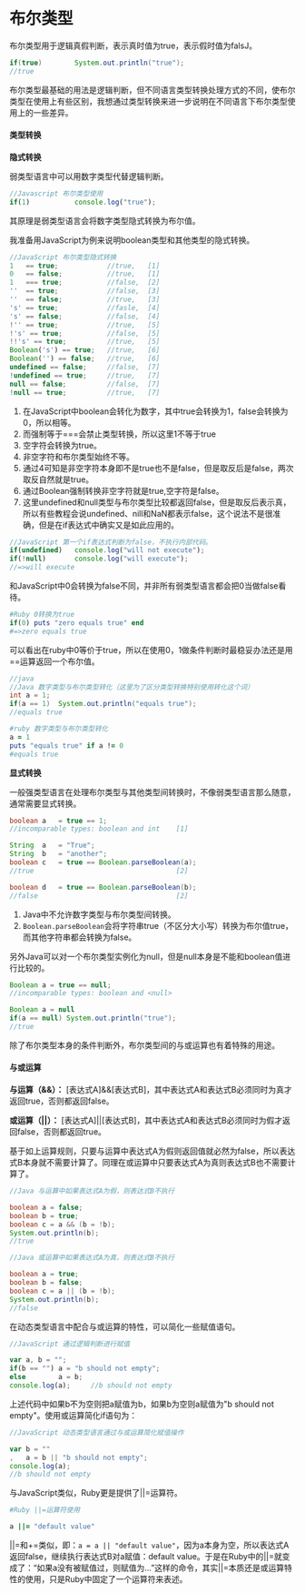 # 布尔类型

布尔类型用于逻辑真假判断，表示真时值为true，表示假时值为falsJ。

```Java
if(true)        System.out.println("true");
//true
```
布尔类型最基础的用法是逻辑判断，但不同语言类型转换处理方式的不同，使布尔类型在使用上有些区别，我想通过类型转换来进一步说明在不同语言下布尔类型使用上的一些差异。

#### 类型转换

**隐式转换**

弱类型语言中可以用数字类型代替逻辑判断。
```javascript
//Javascript 布尔类型使用
if(1)           console.log("true");
```
其原理是弱类型语言会将数字类型隐式转换为布尔值。

我准备用JavaScript为例来说明boolean类型和其他类型的隐式转换。
```javascript
//JavaScript 布尔类型隐式转换
1   == true;            //true,   [1]
0   == false;           //true,   [1]
1   === true;           //false,  [2]
''  == true;            //false,  [3]
''  == false;           //true,   [3]
's' == true;            //fasle,  [4]
's' == false;           //false,  [4]
!'' == true;            //true,   [5]
!'s' == true;           //false,  [5]
!!'s' == true;          //true,   [5]
Boolean('s') == true;   //true,   [6]
Boolean('') == false;   //true,   [6]
undefined == false;     //false,  [7]
!undefined == true;     //true,   [7]
null == false;          //false,  [7]
!null == true;          //true,   [7]
```
1. 在JavaScript中boolean会转化为数字，其中true会转换为1，false会转换为0，所以相等。
2. 而强制等于===会禁止类型转换，所以这里1不等于true
3. 空字符会转换为true。
4. 非空字符和布尔类型始终不等。
5. 通过4可知是非空字符本身即不是true也不是false，但是取反后是false，两次取反自然就是true。
6. 通过Boolean强制转换非空字符就是true,空字符是false。
7. 这里undefined和null类型与布尔类型比较都返回false，但是取反后表示真，所以有些教程会说undefined、nill和NaN都表示false，这个说法不是很准确，但是在if表达式中确实又是如此应用的。

```javascript
//JavaScript 第一个if表达式判断为false，不执行内部代码。
if(undefined)   console.log("will not execute");
if(!null)       console.log("will execute");
//=>will execute
```

和JavaScript中0会转换为false不同，并非所有弱类型语言都会把0当做false看待。

```ruby 
#Ruby 0转换为true
if(0) puts "zero equals true" end
#=>zero equals true
```
可以看出在ruby中0等价于true，所以在使用0，1做条件判断时最稳妥办法还是用==运算返回一个布尔值。
```java
//java
//Java 数字类型与布尔类型转化（这里为了区分类型转换特别使用转化这个词）
int a = 1;
if(a == 1)  System.out.println("equals true");     
//equals true
```
```Ruby
#ruby 数字类型与布尔类型转化
a = 1
puts "equals true" if a != 0            
#equals true
```

**显式转换**

一般强类型语言在处理布尔类型与其他类型间转换时，不像弱类型语言那么随意，通常需要显式转换。
```java
boolean a   = true == 1;          
//incomparable types: boolean and int    [1]

String  a   = "True";
String  b   = "another";
boolean c   = true == Boolean.parseBoolean(a);
//true    								 [2]

boolean d   = true == Boolean.parseBoolean(b);
//false									 [2]
```
1. Java中不允许数字类型与布尔类型间转换。
2. `Boolean.parseBoolean`会将字符串true（不区分大小写）转换为布尔值true，而其他字符串都会转换为false。

另外Java可以对一个布尔类型实例化为null，但是null本身是不能和boolean值进行比较的。

```java
Boolean a = true == null;
//incomparable types: boolean and <null>

Boolean a = null
if(a == null) System.out.println("true");   
//true
```

除了布尔类型本身的条件判断外，布尔类型间的与或运算也有着特殊的用途。

#### 与或运算

**与运算（&&）：** [表达式A]&&[表达式B]，其中表达式A和表达式B必须同时为真才返回true，否则都返回false。

**或运算（||）：** [表达式A]||[表达式B]，其中表达式A和表达式B必须同时为假才返回false，否则都返回true。

基于如上运算规则，只要与运算中表达式A为假则返回值就必然为false，所以表达式B本身就不需要计算了。同理在或运算中只要表达式A为真则表达式B也不需要计算了。

```java
//Java 与运算中如果表达式A为假，则表达式B不执行

boolean a = false;
boolean b = true;
boolean c = a && (b = !b);
System.out.println(b);		
//true
```
```java
//Java 或运算中如果表达式A为真，则表达式B不执行

boolean a = true;
boolean b = false;
boolean c = a || (b = !b);
System.out.println(b);		
//false
```

在动态类型语言中配合与或运算的特性，可以简化一些赋值语句。

```javascript
//JavaScript 通过逻辑判断进行赋值

var a, b = "";
if(b == "") a = "b should not empty";
else        a = b;
console.log(a);		//b should not empty
```

上述代码中如果b不为空则把a赋值为b，如果b为空则a赋值为"b should not empty"。使用或运算简化if语句为：

```javascript
//JavaScript 动态类型语言通过与或运算简化赋值操作

var b = ""
,   a = b || "b should not empty";
console.log(a);		
//b should not empty
```

与JavaScript类似，Ruby更是提供了||=运算符。
```ruby
#Ruby ||=运算符使用

a ||= "default value"
```
||=和+=类似，即：`a = a || "default value"`，因为a本身为空，所以表达式A返回false，继续执行表达式B对a赋值：default value。于是在Ruby中的||=就变成了：“如果a没有被赋值过，则赋值为...”这样的命令，其实||=本质还是或运算特性的使用，只是Ruby中固定了一个运算符来表述。
```